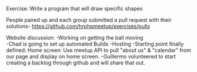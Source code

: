Exercise: Write a program that will draw specific shapes

People paired up and each group submitted a pull request with their solutions- https://github.com/hrphpmeetup/exercises/pulls

Website discussion:
	-Working on getting the ball moving		
		-Chad is going to set up automated Builds
		-Hosting
	-Starting point finally defined: Home screen: Use meetup API to pull "about us" & "calendar" from our page and display on home screen.
		-Guillermo volunteered to start creating a backlog through github and will share that out. 

